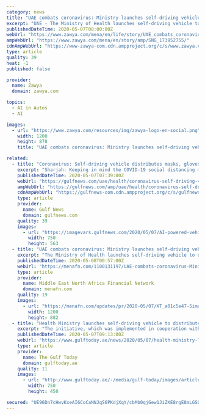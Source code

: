 ```yaml
---
category: news
title: "UAE combats coronavirus: Ministry launches self-driving vehicle to distribute PPE"
excerpt: "UAE - The Ministry of Health launches self-driving vehicle to distribute personal protective equipment to ... comes as part of the ministry's efforts being made to contain the spread of coronavirus, using the latest Artificial Intelligence (AI) technologies and fifth generation technology (5G)."
publishedDateTime: 2020-05-07T08:00:00Z
webUrl: "https://www.zawya.com/mena/en/life/story/UAE_combats_coronavirus_Ministry_launches_selfdriving_vehicle_to_distribute_PPE-SNG_173952755/"
ampWebUrl: "https://www.zawya.com/mena/en/story/amp/SNG_173952755/"
cdnAmpWebUrl: "https://www-zawya-com.cdn.ampproject.org/c/s/www.zawya.com/mena/en/story/amp/SNG_173952755/"
type: article
quality: 39
heat: -1
published: false

provider:
  name: Zawya
  domain: zawya.com

topics:
  - AI in Autos
  - AI

images:
  - url: "https://www.zawya.com/resources/img/zawya-logo-en-social.png"
    width: 1200
    height: 878
    title: "UAE combats coronavirus: Ministry launches self-driving vehicle to distribute PPE"

related:
  - title: "Coronavirus: Self-driving vehicle distributes masks, gloves to Sharjah residents"
    excerpt: "Sharjah: Keeping in mind the COVID-19 social distancing measure, the Ministry of Health and Prevention (MoHAP) has deployed an AI-powered self-driving vehicle to distribute personal protective equipment including masks,"
    publishedDateTime: 2020-05-07T07:39:00Z
    webUrl: "https://gulfnews.com/uae/health/coronavirus-self-driving-vehicle-distributes-masks-gloves--to-sharjah-residents-1.71372820"
    ampWebUrl: "https://gulfnews.com/amp/uae/health/coronavirus-self-driving-vehicle-distributes-masks-gloves--to-sharjah-residents-1.71372820"
    cdnAmpWebUrl: "https://gulfnews-com.cdn.ampproject.org/c/s/gulfnews.com/amp/uae/health/coronavirus-self-driving-vehicle-distributes-masks-gloves--to-sharjah-residents-1.71372820"
    type: article
    provider:
      name: Gulf News
      domain: gulfnews.com
    quality: 39
    images:
      - url: "https://imagevars.gulfnews.com/2020/05/07/AI-powered-vehicle_171ee14f7d5_large.jpeg"
        width: 750
        height: 563
  - title: "UAE combats coronavirus: Ministry launches self-driving vehicle to distribute PPE"
    excerpt: "The Ministry of Health launches self-driving vehicle to distribute personal protective equipment to people in Sharjah.The Ministry of Health and Prevention (MoHAP) has announced it is deploying a self-driving vehicle to distribute personal protective equipment including masks,"
    publishedDateTime: 2020-05-08T00:57:00Z
    webUrl: "https://menafn.com/1100131197/UAE-combats-coronavirus-Ministry-launches-self-driving-vehicle-to-distribute-PPE"
    type: article
    provider:
      name: Middle East North Africa Financial Network
      domain: menafn.com
    quality: 19
    images:
      - url: "https://menafn.com/updates/pr/2020-05/07/KT_a01c5e47-5image_story.jpg"
        width: 1200
        height: 882
  - title: "Health Ministry launches self-driving vehicle to distribute masks, gloves, sanitisers in Sharjah"
    excerpt: "The initiative, which was implemented in cooperation with Sharjah’s Family Health Promotion Centre, and Huawei, comes as part of the ministry’s efforts being made to contain the spread of coronavirus,"
    publishedDateTime: 2020-05-07T09:13:00Z
    webUrl: "https://www.gulftoday.ae/news/2020/05/07/health-ministry-launches-self-driving-vehicle-to-distribute-masks-gloves-sanitisers-in-sharjah"
    type: article
    provider:
      name: The Gulf Today
      domain: gulftoday.ae
    quality: 11
    images:
      - url: "http://www.gulftoday.ae/-/media/gulf-today/images/articles/news/2020/5/7/self-driving-vehicle-sharjah-main1-750.ashx?h=450&w=750&hash=A240B14D8B1C432D03E7628BDF317865"
        width: 750
        height: 450

secured: "UE96Dn7cHwvKxeAI6CoCaNNJqS6PKdjXqY/cbMb0qjGew1JiZKE8rgE8mLGSQWCanS6RaG+8yXWGWCMDKmLpgr6vA9pwtKnPnSK7HQ8kG2AzRRtLwIWC/51BctWrquiklirAbjk4kBYpGCoQ5KUnnVC4sK3bYGGcirvr3tDSYHE6D23i6NXKACMEJJIe5ImJ2vdfd3ZzchkgO8tio0vnOWFEqEwScdi3b4jAZULk//74Cn465hpx0AS6LDYMd1pqQQmCRTWru/wFh6Tc3rHglWIVVA22h9zViKaz7NF2eu3ysA8qNMEFz6rV6ZSPAc4H;JN8PcgI+dhqKNbY1RC653Q=="
---
```


